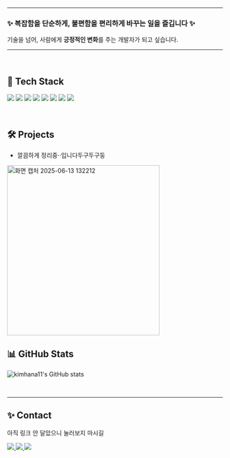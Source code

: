 <!-- Header -->
---  

<div align>

<h3>✨ 복잡함을 <b>단순하게</b>, 불편함을 <b>편리하게</b> 바꾸는 일을 즐깁니다 ✨</h3>
  기술을 넘어, 사람에게 <b>긍정적인 변화</b>를 주는 개발자가 되고 싶습니다.  

</div>  

---  

<br>  

## 🚀 Tech Stack
<p>
  <!-- 백엔드 -->
  <img src="https://img.shields.io/badge/Java-007396?style=flat-square&logo=OpenJDK&logoColor=white"/>
  <img src="https://img.shields.io/badge/SpringBoot-6DB33F?style=flat-square&logo=SpringBoot&logoColor=white"/>
  <img src="https://img.shields.io/badge/MySQL-4479A1?style=flat-square&logo=MySQL&logoColor=white"/>  
  
  <!-- 프론트엔드 -->
  <img src="https://img.shields.io/badge/Vue.js-4FC08D?style=flat-square&logo=vue.js&logoColor=white"/>
  <img src="https://img.shields.io/badge/JavaScript-F7DF1E?style=flat-square&logo=JavaScript&logoColor=black"/>
  <img src="https://img.shields.io/badge/React-61DAFB?logo=react&logoColor=white"/>  
  
  <!-- 협업 & 기타 -->
  <img src="https://img.shields.io/badge/Git-F05032?style=flat-square&logo=git&logoColor=white"/>
  <img src="https://img.shields.io/badge/AWS-232F3E?style=flat-square&logo=AmazonAWS&logoColor=white"/>
</p>

<br>  

## 🛠 Projects
  <!-- 협업 & 기타 
- **[프리니 (Freeni)](https://github.com/...)** : 프리랜서 매칭 플랫폼 (팀 프로젝트, 백엔드)  
- **[콘테스트메이트](https://github.com/...)** : IT 공모전 팀 빌딩 서비스 (팀 프로젝트, 백엔드)  
- **부동산 안심 계약 플랫폼 "전 새내기"** : 월세/전세 보증 기반의 안전한 거래 서비스 (팀 프로젝트)
    -  Vue.js 기반 프로젝트를 Docker로 배포, 효율적 클라우드 환경 구성.
- **금융 자립을 위한 학습 플랫폼 "자꾸"** : 디지털 금융 약자를 위한 금융 자립 학습 플랫폼 (해커톤 프로젝트, 프론트엔드)
    - 현금 결제 시뮬레이션, TTS 접근성, 아동/학부모 사용자 경험 중심의 금용교육 플랫폼.
---
 -->
- 깔끔하게 정리중··입니다두구두구둥
<img width="356" height="397" alt="화면 캡처 2025-06-13 132212" src="https://github.com/user-attachments/assets/ee18110c-4e44-469b-b680-d7e414ad69d9" />

## 📊 GitHub Stats
<p align>
  <img src="https://github-readme-stats.vercel.app/api?username=kimhana11&show_icons=true&bg_color=00000000" alt="kimhana11's GitHub stats" />

</p>

<br>  

---

## ✨ Contact
아직 링크 안 달았으니 눌러보지 마시길
<p>
  <a href="mailto:your@email.com">
    <img src="https://img.shields.io/badge/Email-005FF9?style=flat-square&logo=gmail&logoColor=white"/>
  </a>
  <a href="https://your-blog-link">
    <img src="https://img.shields.io/badge/Blog-FF5722?style=flat-square&logo=notion&logoColor=white"/>
  </a>
  <a href="https://linkedin.com/in/your-link">
    <img src="https://img.shields.io/badge/LinkedIn-0A66C2?style=flat-square&logo=linkedin&logoColor=white"/>
  </a>
</p>
<!--
**kimhana11/kimhana11** is a ✨ _special_ ✨ repository because its `README.md` (this file) appears on your GitHub profile.

Here are some ideas to get you started:

- 🔭 I’m currently working on ...
- 🌱 I’m currently learning ...
- 👯 I’m looking to collaborate on ...
- 🤔 I’m looking for help with ...
- 💬 Ask me about ...
- 📫 How to reach me: ...
- 😄 Pronouns: ...
- ⚡ Fun fact: ...
-->

